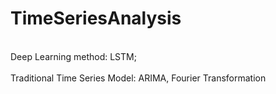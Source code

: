 # TimeSeriesAnalysis
</br> Deep Learning method: LSTM; </br>
</br> Traditional Time Series Model: ARIMA, Fourier Transformation</br>
 
